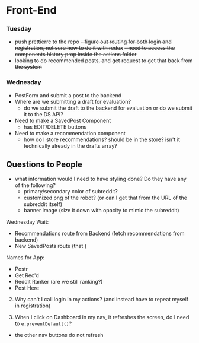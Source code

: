 # Front-End

### Tuesday

- push prettierrc to the repo
  ~~- figure out routing for both login and registration, not sure how to do it with redux~~
  ~~- need to access the components history prop inside the actions folder~~
- ~~looking to do recommended posts, and get request to get that back from the system~~

### Wednesday

- PostForm and submit a post to the backend
- Where are we submitting a draft for evaluation?
  - do we submit the draft to the backend for evaluation or do we submit it to the DS API?
- Need to make a SavedPost Component
  - has EDIT/DELETE buttons
- Need to make a recommendation component
  - how do I store recommendations? should be in the store? isn't it technically already in the drafts array?

## Questions to People

- what information would I need to have styling done? Do they have any of the following?
  - primary/secondary color of subreddit?
  - customized png of the robot? (or can I get that from the URL of the subreddit itself)
  - banner image (size it down with opacity to mimic the subreddit)

Wednesday Wait:

- Recommendations route from Backend (fetch recommendations from backend)
- New SavedPosts route (that )

Names for App:

- Postr
- Get Rec'd
- Reddit Ranker (are we still ranking?)
- Post Here

2. Why can't I call login in my actions? (and instead have to repeat myself in registration)

3. When I click on Dashboard in my nav, it refreshes the screen, do I need to `e.preventDefault()`?

- the other nav buttons do not refresh
